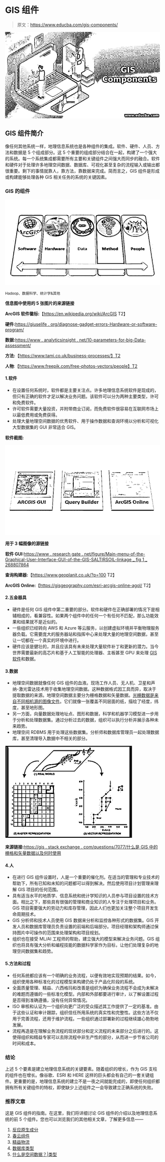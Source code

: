 # GIS 组件

> 原文：<https://www.educba.com/gis-components/>

![GIS Components](img/652d8f30a645f2a6942a8e882f2ad9e0.png)



## GIS 组件简介

像任何其他系统一样，地理信息系统也是各种组件的集成。软件、硬件、人员、方法和数据是 5 个组成部分。这 5 个重要的组成部分结合在一起，构建了一个强大的系统。每一个系统集成都需要所有主要和关键组件之间强大而同步的融合。软件和硬件对于处理许多地理空间数据、数据库、可视化甚至复杂的流程输入或输出都很重要。剩下的事情就靠人，靠方法，靠数据来完成。简而言之，GIS 组件是形成或构建能够处理各种 GIS 相关任务的系统的关键因素。

### GIS 的组件

![Components of Geographic Information System](img/a525e4f52da7a5457117dce194bd94f0.png)



<small>Hadoop、数据科学、统计学&其他</small>

**信息图中使用的 5 张图片的来源链接**

**ArcGIS 软件徽标:**【https://en.wikipedia.org/wiki/ArcGIS T2】

**硬件:**[https://giuselife . org/diagnose-gadget-errors-Hardware-or-software-program/](https://giveuselife.org/diagnose-gadget-mistakes-hardware-or-software-program/)

**数据:**[https://www . analyticsinsight . net/10-parameters-for-big-Data-assessment/](https://www.analyticsinsight.net/10-parameters-for-big-data-assessment/)

**方法:**【https://www.tami.co.uk/business-processes/】T2

**人物**:【https://www.freepik.com/free-photos-vectors/people】T2

#### 1.软件

*   在设置任何系统时，软件都是主要关注点。许多地理信息系统软件是现成的，但只有正确的软件才足以解决业务问题。该软件可以分为两种主要类型，许可和免费软件。
*   许可软件需要大量投资，并附带商业订阅，而免费软件很容易在互联网市场上以最低费用或免费获得。
*   处理大量地理空间数据的优秀软件、用于操作数据和查询环境以分析和可视化大型数据集的 GUI 非常适合 GIS。

**软件截图:**

![Software](img/b01ad7156679d4c68ab10817b511c932.png)



**用于 3 幅图像的源链接**

**软件 GUI:**[https://www . research gate . net/figure/Main-menu-of-the-Graphical-User-Interface-GUI-of-the-GIS-SALTIRSOIL-linkage _ fig 1 _ 268807864](https://www.researchgate.net/figure/Main-menu-of-the-Graphical-User-Interface-GUI-of-the-GIS-SALTIRSOIL-linkage_fig1_268807864)

**查询构建器:**【https://www.geoplanit.co.uk/?p=100 T2】

**ArcGIS Online:**【https://gisgeography.com/esri-arcgis-online-agol/ T2】

#### 2.五金器具

*   硬件是任何 GIS 组件中第二重要的部分。软件和硬件在正确部署的情况下是相辅相成的，看兼容性。如果两个组件中的任何一个有任何不匹配，那么功能效果和结果就不是近似的。
*   一些组织已经转向 AWS 和 Azure 等云服务，以创建虚拟环境并平衡物理服务器负载。它需要庞大的服务器站和指挥中心来处理大量的地理空间数据，甚至让一切都在一个真实的环境中进行。
*   硬件应该是健壮的，并且应该具有未来处理大量软件补丁和更新的潜力。当今世界需要最新的高芯片和基于人工智能的处理器、主板甚至 GPU 来处理 [GIS 软件](https://www.educba.com/gis-software/)和数据。

#### 3.数据

*   地理空间数据就像任何 GIS 组件的血液。现场工作人员、无人机、卫星和声纳-激光雷达技术用于收集地理空间数据。这种数据格式因工具而异，取决于提取数据的来源。地理空间数据主要分为栅格数据和矢量数据。[光栅数据是来自不同相机源的图像文件](https://www.educba.com/raster-data/)。它们就像一张覆盖不同层面的纸，描绘了经度，纬度，甚至地形图。
*   另一方面，向量数据处理地址点、图形和数据，科学和机器学习模型进一步用于分析和处理数据集。通过分析过去的数据，组织可以执行分析并展示各种未来趋势。
*   地理空间 RDBMS 用于处理这些数据集。分析师和数据库管理员一起处理数据库，甚至清理导入数据中不相关的部分。

![GIS Components3](img/f4f65d99685335db0a45b672ada26673.png)



**来源链接:**[https://gis . stack exchange . com/questions/7077/什么是 GIS 中的栅格和矢量数据以及何时使用](https://gis.stackexchange.com/questions/7077/what-are-raster-and-vector-data-in-gis-and-when-to-use)

#### 4.人

*   在进行 GIS 组件设置时，人是一个重要的催化剂。在适当的管理和专业技术的帮助下，所有已知和未知的问题都可以得到解决。然后使用项目计划管理来理解 GIS 项目的任何范围。
*   具有适当水平的地质学、信息系统和统计学知识的人员参与项目设置的技术方面。相比之下，那些具有很强的管理和商业知识的人专注于处理项目和业务。GIS 项目需要强大的劳动力和库存管理，因此人们也更加关注整个项目开发生命周期技术。
*   GIS 分析师和技术人员使用 GIS 数据来分析和监控各种形式的数据集。GIS 开发人员和数据库管理员负责设置的前端和后端部分。项目经理和架构师通过保持图片中可操作的范围来处理架构和项目规划。
*   组织也在接受 ML/AI 工程师的帮助，建立强大的模型来解决业务问题。GIS 组织也将具有强大分析和编程技能的数据科学家作为目标，让他们处理复杂的地理空间数据集和趋势。

#### 5.方法和过程

*   任何系统都应该有一个明确的业务流程，以便有效地实现预期的结果。如今，组织使用各种标准化的过程模型来构建仍处于产品化阶段的系统。
*   全面质量管理、精益、六西格玛和改善是组织为确保业务流程不会成为未解决的难题而遵循的一些标准化模型。内部和外部都要进行审计，以了解设置过程是否得到准确遵循，没有任何异常情况。
*   ISO 审核和认证为一个组织向更广泛的受众描述其工作提供了一定的基准。由于这些认证和审计跟踪，组织信任所用系统的真实性和完整性。这些方法不仅用于完善流程，还用于维护流程。一些组织通过部署新的过程继续雄心勃勃地发展。
*   流程再造是在理解业务流程的现状部分和定义流程的未来部分之后进行的。这使得组织和精益专家可以去除流程中非生产性的部分，从而进一步节省公司的时间和成本。

### 结论

上述 5 个要素是建立地理信息系统的关键要素。随着组织的增长，作为 GIS 支柱的组件也在增长。像谷歌、ESRI 和 HERE 这样的巨头都会有自己的一套关键组件。更重要的是，地理信息系统的建立不是一夜之间就能完成的，即使任何组织都拥有所有关键组件的特权，即使缺少上述组件之一会导致建立正确系统的失败。

### 推荐文章

这是 GIS 组件的指南。在这里，我们将详细讨论 GIS 组件的介绍以及地理信息系统的前 5 个组件。您也可以浏览我们的其他相关文章，了解更多信息——

1.  [反应原生成分](https://www.educba.com/react-native-components/)
2.  [春云组件](https://www.educba.com/spring-cloud-components/)
3.  [精益物流](https://www.educba.com/lean-logistics/)
4.  [数据库类型](https://www.educba.com/types-of-database/)
5.  [什么是空间数据？|类型](https://www.educba.com/what-is-spatial-data/)